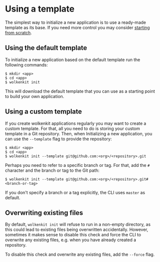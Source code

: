 # Using a template

The simplest way to initialize a new application is to use a ready-made template as its base. If you need more control you may consider [starting from scratch](../starting-from-scratch/).

## Using the default template

To initialize a new application based on the default template run the following commands:

```shell
$ mkdir <app>
$ cd <app>
$ wolkenkit init
```

This will download the default template that you can use as a starting point to build your own application.

## Using a custom template

If you create wolkenkit applications regularly you may want to create a custom template. For that, all you need to do is storing your custom template in a Git repository. Then, when Initializing a new application, you can use the `--template` flag to provide the repository:

```shell
$ mkdir <app>
$ cd <app>
$ wolkenkit init --template git@github.com:<org>/<repository>.git
```

Perhaps you need to refer to a specific branch or tag. For that, add the `#` character and the branch or tag to the Git path:

```shell
$ wolkenkit init --template git@github.com:<org>/<repository>.git#<branch-or-tag>
```

If you don't specify a branch or a tag explicitly, the CLI uses `master` as default.

## Overwriting existing files

By default, `wolkenkit init` will refuse to run in a non-empty directory, as this could lead to existing files being overwritten accidentally. However, sometimes it makes sense to disable this check and force the CLI to overwrite any existing files, e.g. when you have already created a repository.

To disable this check and overwrite any existing files, add the `--force` flag.
